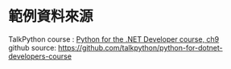 # 範例資料來源
TalkPython course : [Python for the .NET Developer course, ch9](https://training.talkpython.fm/courses/details/python-for-dotnet-developers)  
github source: https://github.com/talkpython/python-for-dotnet-developers-course 



